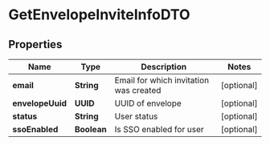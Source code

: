 

# GetEnvelopeInviteInfoDTO


## Properties

| Name | Type | Description | Notes |
|------------ | ------------- | ------------- | -------------|
|**email** | **String** | Email for which invitation was created |  [optional] |
|**envelopeUuid** | **UUID** | UUID of envelope |  [optional] |
|**status** | **String** | User status |  [optional] |
|**ssoEnabled** | **Boolean** | Is SSO enabled for user |  [optional] |



